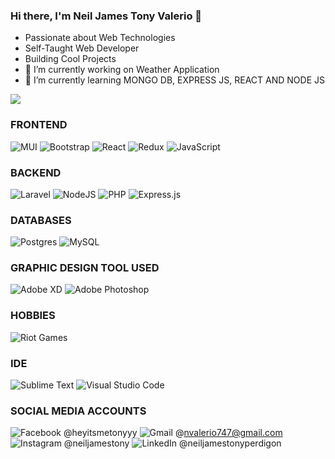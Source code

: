 ### Hi there, I'm Neil James Tony Valerio 👋

- Passionate about Web Technologies
- Self-Taught Web Developer
- Building Cool Projects
- 🔭 I’m currently working on Weather Application
- 🌱 I’m currently learning MONGO DB, EXPRESS JS, REACT AND NODE JS


![](https://komarev.com/ghpvc/?username=neiljamestony&color=brightgreen)
### FRONTEND 
![MUI](https://img.shields.io/badge/MUI-%230081CB.svg?style=for-the-badge&logo=mui&logoColor=white) ![Bootstrap](https://img.shields.io/badge/bootstrap-%23563D7C.svg?style=for-the-badge&logo=bootstrap&logoColor=white) ![React](https://img.shields.io/badge/react-%2320232a.svg?style=for-the-badge&logo=react&logoColor=%2361DAFB) ![Redux](https://img.shields.io/badge/redux-%23593d88.svg?style=for-the-badge&logo=redux&logoColor=white) ![JavaScript](https://img.shields.io/badge/javascript-%23323330.svg?style=for-the-badge&logo=javascript&logoColor=%23F7DF1E)

### BACKEND
![Laravel](https://img.shields.io/badge/laravel-%23FF2D20.svg?style=for-the-badge&logo=laravel&logoColor=white) ![NodeJS](https://img.shields.io/badge/node.js-6DA55F?style=for-the-badge&logo=node.js&logoColor=white) ![PHP](https://img.shields.io/badge/php-%23777BB4.svg?style=for-the-badge&logo=php&logoColor=white) ![Express.js](https://img.shields.io/badge/express.js-%23404d59.svg?style=for-the-badge&logo=express&logoColor=%2361DAFB) 

### DATABASES
![Postgres](https://img.shields.io/badge/postgres-%23316192.svg?style=for-the-badge&logo=postgresql&logoColor=white) ![MySQL](https://img.shields.io/badge/mysql-%2300f.svg?style=for-the-badge&logo=mysql&logoColor=white)

### GRAPHIC DESIGN TOOL USED
![Adobe XD](https://img.shields.io/badge/Adobe%20XD-470137?style=for-the-badge&logo=Adobe%20XD&logoColor=#FF61F6) ![Adobe Photoshop](https://img.shields.io/badge/adobe%20photoshop-%2331A8FF.svg?style=for-the-badge&logo=adobe%20photoshop&logoColor=white)


### HOBBIES
![Riot Games](https://img.shields.io/badge/riotgames-D32936.svg?style=for-the-badge&logo=riotgames&logoColor=white) 


### IDE
![Sublime Text](https://img.shields.io/badge/sublime_text-%23575757.svg?style=for-the-badge&logo=sublime-text&logoColor=important) ![Visual Studio Code](https://img.shields.io/badge/Visual%20Studio%20Code-0078d7.svg?style=for-the-badge&logo=visual-studio-code&logoColor=white)

### SOCIAL MEDIA ACCOUNTS
![Facebook](https://img.shields.io/badge/Facebook-%231877F2.svg?style=for-the-badge&logo=Facebook&logoColor=white) @heyitsmetonyyy
![Gmail](https://img.shields.io/badge/Gmail-D14836?style=for-the-badge&logo=gmail&logoColor=white) @nvalerio747@gmail.com
![Instagram](https://img.shields.io/badge/Instagram-%23E4405F.svg?style=for-the-badge&logo=Instagram&logoColor=white) @neiljamestony
![LinkedIn](https://img.shields.io/badge/linkedin-%230077B5.svg?style=for-the-badge&logo=linkedin&logoColor=white) @neiljamestonyperdigon

<!--
**neiljamestony/neiljamestony** is a ✨ _special_ ✨ repository because its `README.md` (this file) appears on your GitHub profile.
Here are some ideas to get you started:


-->

